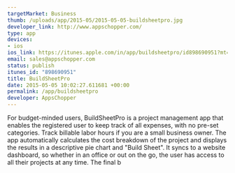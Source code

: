 ```yaml
--- 
targetMarket: Business
thumb: /uploads/app/2015-05/2015-05-05-buildsheetpro.jpg
developer_link: http://www.appschopper.com/
type: app
devices: 
- ios
ios_link: https://itunes.apple.com/in/app/buildsheetpro/id898690951?mt=8
email: sales@appschopper.com
status: publish
itunes_id: "898690951"
title: BuildSheetPro
date: 2015-05-05 10:02:27.611681 +00:00
permalink: /app/buildsheetpro
developer: AppsChopper
---
```


For budget-minded users, BuildSheetPro is a project management app that enables the registered user to keep track of all expenses, with no pre-set categories. Track billable labor hours if you are a small business owner. The app automatically calculates the cost breakdown of the project and displays the results in a descriptive pie chart and "Build Sheet". It syncs to a website dashboard, so whether in an office or out on the go, the user has access to all their projects at any time. The final b
